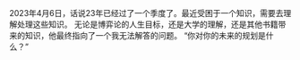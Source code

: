 2023年4月6日，话说23年已经过了一个季度了。最近受困于一个知识，需要去理解处理这些知识。
无论是博弈论的人生目标，还是大学的理解，还是其他书籍带来的知识，他最终指向了一个我无法解答的问题。
“你对你的未来的规划是什么？” <br>

